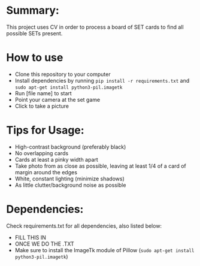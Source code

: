 # Summary:
This project uses CV in order to process a board of SET cards to find all
possible SETs present.

# How to use
- Clone this repository to your computer
- Install dependencies by running `pip install -r requirements.txt` and `sudo apt-get install python3-pil.imagetk`
- Run [file name] to start
- Point your camera at the set game
- Click to take a picture

# Tips for Usage:
- High-contrast background (preferably black)
- No overlapping cards
- Cards at least a pinky width apart
- Take photo from as close as possible, leaving at least 1/4 of a card of margin
around the edges
- White, constant lighting (minimize shadows)
- As little clutter/background noise as possible

# Dependencies:
Check requirements.txt for all dependencies, also listed below:
- FILL THIS IN
- ONCE WE DO THE .TXT
- Make sure to install the ImageTk module of Pillow (`sudo apt-get install python3-pil.imagetk`)